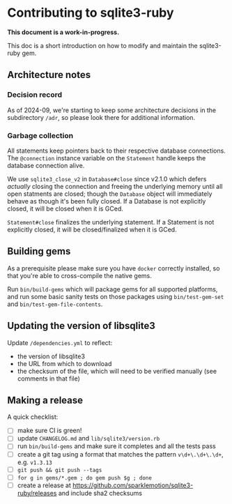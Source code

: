 # Contributing to sqlite3-ruby

**This document is a work-in-progress.**

This doc is a short introduction on how to modify and maintain the sqlite3-ruby gem.


## Architecture notes

### Decision record

As of 2024-09, we're starting to keep some architecture decisions in the subdirectory `/adr`, so
please look there for additional information.

### Garbage collection

All statements keep pointers back to their respective database connections.
The `@connection` instance variable on the `Statement` handle keeps the database
connection alive.

We use `sqlite3_close_v2` in `Database#close` since v2.1.0 which defers _actually_ closing the
connection and freeing the underlying memory until all open statments are closed; though the
`Database` object will immediately behave as though it's been fully closed. If a Database is not
explicitly closed, it will be closed when it is GCed.

`Statement#close` finalizes the underlying statement. If a Statement is not explicitly closed, it
will be closed/finalized when it is GCed.


## Building gems

As a prerequisite please make sure you have `docker` correctly installed, so that you're able to cross-compile the native gems.

Run `bin/build-gems` which will package gems for all supported platforms, and run some basic sanity tests on those packages using `bin/test-gem-set` and `bin/test-gem-file-contents`.


## Updating the version of libsqlite3

Update `/dependencies.yml` to reflect:

- the version of libsqlite3
- the URL from which to download
- the checksum of the file, which will need to be verified manually (see comments in that file)


## Making a release

A quick checklist:

- [ ] make sure CI is green!
- [ ] update `CHANGELOG.md` and `lib/sqlite3/version.rb`
- [ ] run `bin/build-gems` and make sure it completes and all the tests pass
- [ ] create a git tag using a format that matches the pattern `v\d+\.\d+\.\d+`, e.g. `v1.3.13`
- [ ] `git push && git push --tags`
- [ ] `for g in gems/*.gem ; do gem push $g ; done`
- [ ] create a release at https://github.com/sparklemotion/sqlite3-ruby/releases and include sha2 checksums
